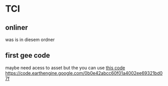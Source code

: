 # TCI
## onliner 
was is in diesem ordner

## first gee code
maybe need acess to asset but the you can use [this code](https://code.earthengine.google.com/0b0e42abcc60f01a4002ee69321bd07f)
https://code.earthengine.google.com/0b0e42abcc60f01a4002ee69321bd07f
